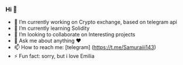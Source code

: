 ### Hi 👋

- 🔭 I’m currently working on Сrypto exchange, based on telegram api 
- 🌱 I’m currently learning Solidity
- 👯 I’m looking to collaborate on Interesting projects
- 💬 Ask me about anything ❤️️
- 📫 How to reach me: [telegram] (https://t.me/Samuraiii143)
- ⚡ Fun fact: sorry, but i love Emilia

